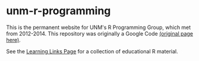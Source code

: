 # unm-r-programming

This is the permanent website for UNM's R Programming Group, which met from 2012-2014. 
This repository was originally a Google Code [(original page here)](https://code.google.com/p/unm-r-programming).

See the [Learning Links Page](https://github.com/helmingstay/unm-r-programming/blob/master/wiki/LearningLinks.wiki) for a collection of educational R material.
